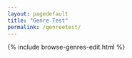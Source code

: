 ```yaml
---
layout: pagedefault
title: "Genre Test"
permalink: /genreetest/
---
```

{% include browse-genres-edit.html %}